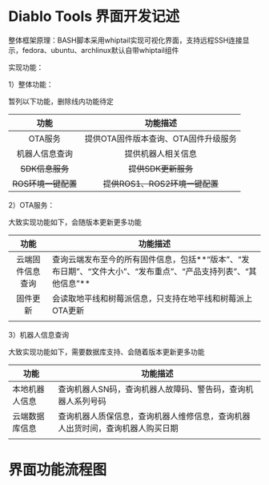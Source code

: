 # **Diablo Tools 界面开发记述**

整体框架原理：BASH脚本采用whiptail实现可视化界面，支持远程SSH连接显示，fedora、ubuntu、archlinux默认自带whiptail组件

实现功能：

1）整体功能：

暂列以下功能，删除线内功能待定

|        功能         |               功能描述               |
| :-----------------: | :----------------------------------: |
|       OTA服务       | 提供OTA固件版本查询、OTA固件升级服务 |
|   机器人信息查询    |          提供机器人相关信息          |
|   ~~SDK信息服务~~   |         ~~提供SDK更新服务~~          |
| ~~ROS环境一键配置~~ |    ~~提供ROS1、ROS2环境一键配置~~    |

2）OTA服务：

大致实现功能如下，会随版本更新更多功能

|       功能       | 功能描述                                                     |
| :--------------: | ------------------------------------------------------------ |
| 云端固件信息查询 | 查询云端发布至今的所有固件信息，包括**“版本”、“发布日期”、“文件大小”、“发布重点”、“产品支持列表”、“其他信息”** |
|     固件更新     | 会读取地平线和树莓派信息，只支持在地平线和树莓派上OTA更新    |
|                  |                                                              |

3）机器人信息查询

大致实现功能如下，需要数据库支持、会随着版本更新更多功能

| 功能           | 功能描述                                                     |
| -------------- | ------------------------------------------------------------ |
| 本地机器人信息 | 查询机器人SN码，查询机器人故障码、警告码，查询机器人系列号码 |
| 云端数据库信息 | 查询机器人质保信息，查询机器人维修信息，查询机器人出货时间，查询机器人购买日期 |
|                |                                                              |



# **界面功能流程图**




